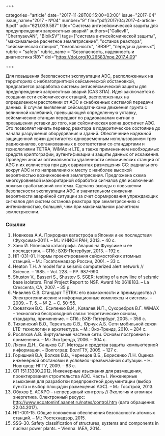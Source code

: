 +++

categories="article"
date="2017-11-28T00:15:00+03:00"
issue="2017-04"
issue_name="2017 - №04"
number="9"
file="pdf/2017/04/2017-4-article-9.pdf"
udc="621.039.587"
title="Система антисейсмической защиты для предупреждения запроектных аварий"
authors=["GalievII", "ChernyaevAN", "BibikSV"]
tags=["система антисейсмической защиты", "максимальное расчетное землетрясение", "останов реактора", "сейсмическая станция", "безопасность", "ВВЭР", "передача данных"]
rubric = "safety"
rubric_name = "Безопасность, надежность и диагностика ЯЭУ"
doi="https://doi.org/10.26583/npe.2017.4.09"

+++

Для повышения безопасности эксплуатации АЭС, расположенных на территориях с неблагоприятной сейсмической обстановкой, предлагается разработка системы антисейсмической защиты для предупреждения запроектных аварий (САЗ ЗПА). Идея заключается в создании сети сейсмических станций, расположенных на определенном расстоянии от АЭС и снабженных системой передачи данных. В случае выявления сейсмодатчиками движения грунта с величиной колебаний, превышающей определенную уставку, сейсмические станции передают по радиоканалам сигнал о превышении уставки до того, как сейсмическая волна достигнет АЭС. Это позволяет начать перевод реактора в подкритическое состояние до начала разрушения оборудования и зданий. Обеспечение надежной защищенной связи достигается одновременным использованием трех радиоканалов, организованных в соответствии со стандартами и технологиями TETRA, WiMAx и LTE, а также применением необходимых средств криптографии, аутентификации и защиты данных от искажения. Проведен анализ оптимальности удаленности сейсмических станций от АЭС и их количества при двух вариантах размещения СС: радиального вокруг АЭС и по направлению к месту с наиболее высокой вероятностью возникновения землетрясения. Предложена схема многоуровневой мажоритарной обработки сигналов для исключения ложных срабатываний системы. Сделаны выводы о повышении безопасности эксплуатации АЭС и значительном снижении вероятности аварийной ситуации за счет формирования упреждающих сигналов для систем останова реактора при землетрясениях с интенсивностью, большей, чем при максимальном расчетном землетрясении.

### Ссылки

1. Новикова А.А. Природная катастрофа в Японии и ее последствия (Фукусима-2011). – М.: ИНИОН РАН, 2013. – 40 с.
2. Хано Й. Японская катастрофа. Авария на Фукусиме и ее последствия. – СПб.: БХВ-Петербург, 2013. – 192 с.
3. НП-031-01. Нормы проектирования сейсмостойких атомных станций. – М.: Госатомнадзор России, 2001. – 33 c.
4. Heaton T.H. A model for a seismic computerized alert network // Science. – 1985. – Vol. 228. – PP. 987-990.
5. Shustov V., Basseri S., Shustov S. SGER: testing of a new line of seismic base isolators. Final Project Report to NSF. Award No 0618183. – La Crescenta, CA, 2007. – 35 p.
6. Чивилев С.В. Стандарт TETRA: его возможности и преимущества // Электротехнические и информационные комплексы и системы. – 2009. – Т. 5. – № 2. – С. 50–55.
7. Сюваткин В.С., Есипенко В.И., Ковалев И.П., Сухоребров В.Г. WiMAX – технология беспроводной связи: теоретические основы, стандарты, применение. – СПб.: БХВ-Петербург, 2005. – 356 с.
8. Тихвинский В.О., Терентьев С.В., Юрчук А.Б. Сети мобильной связи LTE: технологии и архитектура. – М.: Эко-Трендз, 2010. – 284 с.
9. Росляков А.В. Виртуальные частные сети. Основы построения и применения. – М.: ЭкоТрендз, 2006. – 304 c.
10. Лясин Д.Н., Саньков С.Г. Методы и средства защиты компьютерной информации. – Волгоград: ВолгГТУ, 2005. – 127 с.
11. Горишний В.А, Волков В.В., Чернецов В.Б., Борисенко Л.Н. Оценка инженерной обстановки в условиях чрезвычайной ситуации. – Н. Новгород: НГТУ, 2009. – 83 c.
12. СП 151.13330.2012. Инженерные изыскания для размещения, проектирования строительства АЭС. Часть I. Инженерные изыскания для разработки предпроектной документации (выбор пункта и выбор площадки размещения АЭС). – М.: Госстрой, 2013.
13. Обухов Е. АСКРО – непрерывный контроль // Экология и атомная энергетика. Электронный ресурс: http://www.ecoatominf.aaanet.ru/notes/control.htm (дата обращения: 22.04.2017).
14. НП-001-15. Общие положения обеспечения безопасности атомных станций. – М.: Ростехнадзор, 2015.
15. SSG-30. Safety classification of structures, systems and components in nuclear power plants. – Vienna: IAEA, 2014.